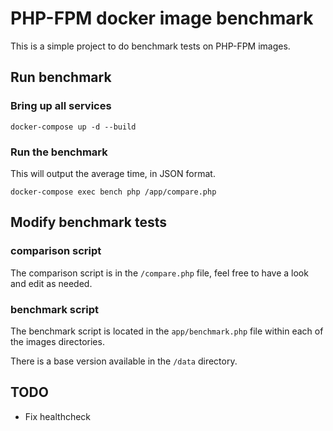# PHP-FPM docker image benchmark

This is a simple project to do benchmark tests on PHP-FPM images.

## Run benchmark

### Bring up all services

```shell
docker-compose up -d --build
```

### Run the benchmark

This will output the average time, in JSON format.

```shell
docker-compose exec bench php /app/compare.php
```

## Modify benchmark tests

### comparison script

The comparison script is in the `/compare.php` file, feel free to have a look and edit as needed.

### benchmark script

The benchmark script is located in the `app/benchmark.php` file within each of the images directories.

There is a base version available in the `/data` directory.

## TODO

- Fix healthcheck 
